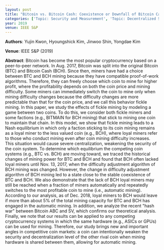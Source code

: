 ```yaml
---
layout: post
title: "Bitcoin vs. Bitcoin Cash: Coexistence or Downfall of Bitcoin Cash?"
categories: ['Topic: Security and Measurement', 'Topic: Decentralized Systems', '2019', 'Venue: IEEE S&P']
year: 2019
venue: IEEE S&P
---
```

**Authors**: Yujin Kwon, Hyoungshick Kim, Jinwoo Shin, Yongdae Kim

**Venue**: IEEE S&P (2019)

**Abstract**: Bitcoin has become the most popular cryptocurrency based on a peer-to-peer network. In Aug. 2017, Bitcoin was split into the original Bitcoin (BTC) and Bitcoin Cash (BCH). Since then, miners have had a choice between BTC and BCH mining because they have compatible proof-of-work algorithms. Therefore, they can freely choose which coin to mine for higher profit, where the profitability depends on both the coin price and mining difficulty. Some miners can immediately switch the coin to mine only when mining difficulty changes because the difficulty changes are more predictable than that for the coin price, and we call this behavior fickle mining. In this paper, we study the effects of fickle mining by modeling a game between two coins. To do this, we consider both fickle miners and some factions (e.g., BITMAIN for BCH mining) that stick to mining one coin to maintain that chain. In this model, we show that fickle mining leads to a Nash equilibrium in which only a faction sticking to its coin mining remains as a loyal miner to the less valued coin (e.g., BCH), where loyal miners refer to those who conduct mining even after coin mining difficulty increases. This situation would cause severe centralization, weakening the security of the coin system. To determine which equilibrium the competing coin systems (e.g., BTC vs. BCH) are moving toward, we traced the historical changes of mining power for BTC and BCH and found that BCH often lacked loyal miners until Nov. 13, 2017, when the difficulty adjustment algorithm of BCH mining was changed. However, the change in difficulty adjustment algorithm of BCH mining led to a state close to the stable coexistence of BTC and BCH. We also demonstrate that the lack of BCH loyal miners may still be reached when a fraction of miners automatically and repeatedly switches to the most profitable coin to mine (i.e., automatic mining). According to our analysis, as of Dec. 2018, loyal miners to BCH would leave if more than about 5% of the total mining capacity for BTC and BCH has engaged in the automatic mining. In addition, we analyze the recent "hash war" between Bitcoin ABC and SV, which confirms our theoretical analysis. Finally, we note that our results can be applied to any competing cryptocurrency systems in which the same hardware (e.g., ASICs or GPUs) can be used for mining. Therefore, our study brings new and important angles in competitive coin markets: a coin can intentionally weaken the security and decentralization level of the other rival coin when mining hardware is shared between them, allowing for automatic mining.
